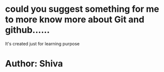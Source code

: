 # could you suggest something for me to more know more about Git and github......
<p> It's created just for learning purpose <br> <h1>Author: Shiva</h1></p>
